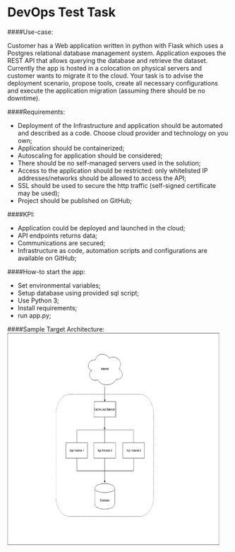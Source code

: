 # DevOps Test Task

####Use-case:

Customer has a Web application written in python with Flask which uses a Postgres relational database management system. 
Application exposes the REST API that allows querying the database and retrieve the dataset. 
Currently the app is hosted in a colocation on physical servers and customer wants to migrate it to the cloud. 
Your task is to advise the deployment scenario, propose tools, create all necessary configurations 
and execute the application migration (assuming there should be no downtime).

####Requirements:
- Deployment of the Infrastructure and application should be automated and described as a code. 
Choose cloud provider and technology on you own;
- Application should be containerized;
- Autoscaling for application should be considered;
- There should be no self-managed servers used in the solution;
- Access to the application should be restricted: only whitelisted IP addresses/networks 
should be allowed to access the API;
- SSL should be used to secure the http traffic (self-signed certificate may be used);
- Project should be published on GitHub;

####KPI:
- Application could be deployed and launched in the cloud;
- API endpoints returns data;
- Communications are secured;
- Infrastructure as code, automation scripts and configurations are available on GitHub;

####How-to start the app:
- Set environmental variables;
- Setup database using provided sql script;
- Use Python 3;
- Install requirements;
- run app.py;

####Sample Target Architecture:
<img src="app_setup.png" width="480" height="480">
